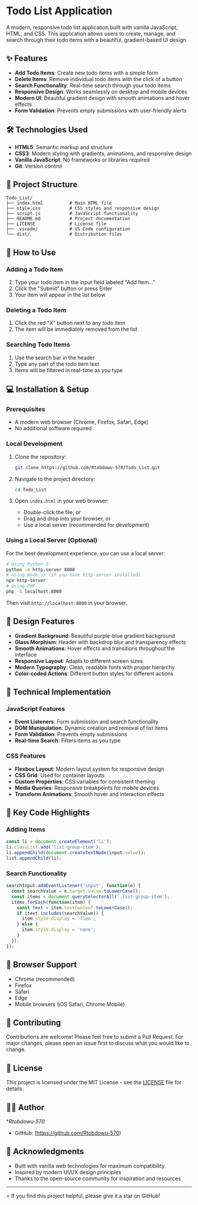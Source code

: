 # Todo List Application

A modern, responsive todo list application built with vanilla JavaScript, HTML, and CSS. This application allows users to create, manage, and search through their todo items with a beautiful, gradient-based UI design.

## ✨ Features

- **Add Todo Items**: Create new todo items with a simple form
- **Delete Items**: Remove individual todo items with the click of a button
- **Search Functionality**: Real-time search through your todo items
- **Responsive Design**: Works seamlessly on desktop and mobile devices
- **Modern UI**: Beautiful gradient design with smooth animations and hover effects
- **Form Validation**: Prevents empty submissions with user-friendly alerts


## 🛠️ Technologies Used

- **HTML5**: Semantic markup and structure
- **CSS3**: Modern styling with gradients, animations, and responsive design
- **Vanilla JavaScript**: No frameworks or libraries required
- **Git**: Version control


## 📁 Project Structure

```
Todo_List/
├── index.html          # Main HTML file
├── style.css           # CSS styles and responsive design
├── script.js           # JavaScript functionality
├── README.md           # Project documentation
├── LICENSE             # License file
├── .vscode/            # VS Code configuration
└── dist/               # Distribution files
```

## 🎯 How to Use

### Adding a Todo Item
1. Type your todo item in the input field labeled "Add Item..."
2. Click the "Submit" button or press Enter
3. Your item will appear in the list below

### Deleting a Todo Item
1. Click the red "X" button next to any todo item
2. The item will be immediately removed from the list

### Searching Todo Items
1. Use the search bar in the header
2. Type any part of the todo item text
3. Items will be filtered in real-time as you type

## 💻 Installation & Setup

### Prerequisites
- A modern web browser (Chrome, Firefox, Safari, Edge)
- No additional software required

### Local Development
1. Clone the repository:
   ```bash
   git clone https://github.com/Rtobdowu-570/Todo_List.git
   ```

2. Navigate to the project directory:
   ```bash
   cd Todo_List
   ```

3. Open `index.html` in your web browser:
   - Double-click the file, or
   - Drag and drop into your browser, or
   - Use a local server (recommended for development)

### Using a Local Server (Optional)
For the best development experience, you can use a local server:

```bash
# Using Python 3
python -m http.server 8000
# Using Node.js (if you have http-server installed)
npx http-server
# Using PHP
php -S localhost:8000
```

Then visit `http://localhost:8000` in your browser.

## 🎨 Design Features

- **Gradient Background**: Beautiful purple-blue gradient background
- **Glass Morphism**: Header with backdrop blur and transparency effects
- **Smooth Animations**: Hover effects and transitions throughout the interface
- **Responsive Layout**: Adapts to different screen sizes
- **Modern Typography**: Clean, readable fonts with proper hierarchy
- **Color-coded Actions**: Different button styles for different actions

## 🔧 Technical Implementation

### JavaScript Features
- **Event Listeners**: Form submission and search functionality
- **DOM Manipulation**: Dynamic creation and removal of list items
- **Form Validation**: Prevents empty submissions
- **Real-time Search**: Filters items as you type

### CSS Features
- **Flexbox Layout**: Modern layout system for responsive design
- **CSS Grid**: Used for container layouts
- **Custom Properties**: CSS variables for consistent theming
- **Media Queries**: Responsive breakpoints for mobile devices
- **Transform Animations**: Smooth hover and interaction effects

## 🌟 Key Code Highlights

### Adding Items
```javascript
const li = document.createElement('li');
li.classList.add('list-group-item');
li.appendChild(document.createTextNode(input.value));
list.appendChild(li);
```

### Search Functionality
```javascript
searchInput.addEventListener('input', function(e) {
  const searchValue = e.target.value.toLowerCase();
  const items = document.querySelectorAll('.list-group-item');
  items.forEach(function(item) {
    const text = item.textContent.toLowerCase();
    if (text.includes(searchValue)) {
      item.style.display = 'flex';
    } else {
      item.style.display = 'none';
    }
  });
});
```

## 📱 Browser Support

- Chrome (recommended)
- Firefox
- Safari
- Edge
- Mobile browsers (iOS Safari, Chrome Mobile)

## 🤝 Contributing

Contributions are welcome! Please feel free to submit a Pull Request. For major changes, please open an issue first to discuss what you would like to change.

## 📄 License

This project is licensed under the MIT License - see the [LICENSE](LICENSE) file for details.

## 👨‍💻 Author

**Rtobdowu-570*
- GitHub: [https://github.com/Rtobdowu-570)

## 🙏 Acknowledgments

- Built with vanilla web technologies for maximum compatibility
- Inspired by modern UI/UX design principles
- Thanks to the open-source community for inspiration and resources

---

⭐ If you find this project helpful, please give it a star on GitHub!